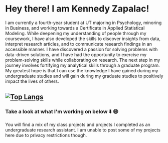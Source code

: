 # Hey there! I am Kennedy Zapalac! &emsp;
I am currently a fourth-year student at UT majoring in Psychology, minoring in Business, and working towards a Certificate in Applied Statistical Modeling. While deepening my understanding of people through my coursework, I have also developed the skills to discover insights from data, interpret research articles, and to communicate research findings in an accessible manner. I have discovered a passion for solving problems with data-driven solutions, and I have had the opportunity to exercise my problem-solving skills while collaborating on research. The next step in my journey involves fortifying my analytical skills through a graduate program. My greatest hope is that I can use the knowledge I have gained during my undergraduate studies and will gain during my graduate studies to positively impact the lives of others. 

[![Top Langs](https://github-readme-stats.vercel.app/api/top-langs/?username=kzapalac&layout=compact)](https://github.com/kzapalac/github-readme-stats)
---

### Take a look at what I'm working on below ⬇️ 😄
You will find a mix of my class projects and projects I completed as an undergraduate research assistant. I am unable to post some of my projects here due to privacy restrictions though.
